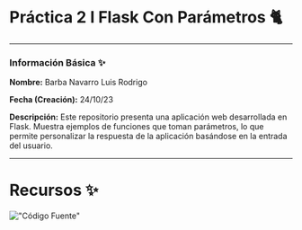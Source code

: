 # Práctica 2 I Flask Con Parámetros 🐈

---

### Información Básica ✨

**Nombre:** Barba Navarro Luis Rodrigo

**Fecha (Creación):** 24/10/23

**Descripción:** Este repositorio presenta una aplicación web desarrollada en Flask. Muestra ejemplos de funciones que toman parámetros, lo que permite personalizar la respuesta de la aplicación basándose en la entrada del usuario.

---

# Recursos ✨
!["Código Fuente"](https://i.imgur.com/7dNRhGt.png)
